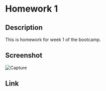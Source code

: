 # Homework 1
## Description 
This is homework for week 1 of the bootcamp.
## Screenshot
![Capture](https://user-images.githubusercontent.com/131701218/235077283-a341c53c-aa54-4b29-bb5e-0e2450e165e7.PNG)

## Link


